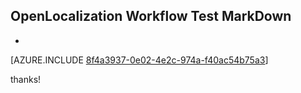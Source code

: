 ## OpenLocalization Workflow Test MarkDown
* 

[AZURE.INCLUDE [8f4a3937-0e02-4e2c-974a-f40ac54b75a3](calleeMd1.md)]

 
thanks!